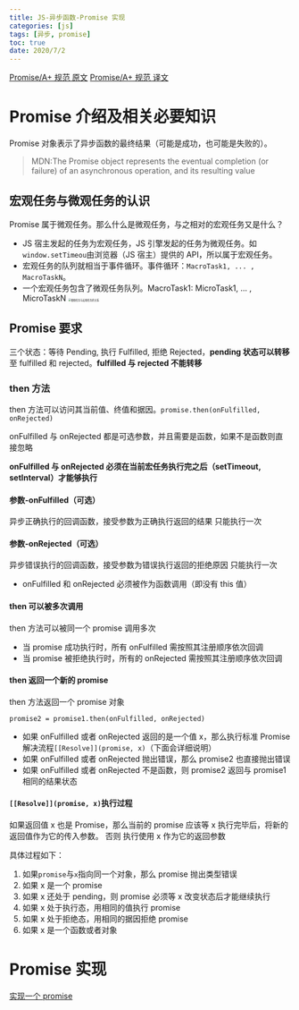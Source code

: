 ```yaml
---
title: JS-异步函数-Promise 实现
categories: [js]
tags: [异步, promise]
toc: true
date: 2020/7/2
---
```


[Promise/A+ 规范 原文](https://promisesaplus.com/)
[Promise/A+ 规范 译文](https://www.ituring.com.cn/article/66566)

# Promise 介绍及相关必要知识

Promise 对象表示了异步函数的最终结果（可能是成功，也可能是失败的）。

> MDN:The Promise object represents the eventual completion (or failure) of an asynchronous operation, and its resulting value

## 宏观任务与微观任务的认识

Promise 属于微观任务。那么什么是微观任务，与之相对的宏观任务又是什么？

- JS 宿主发起的任务为宏观任务，JS 引擎发起的任务为微观任务。如`window.setTimeou`由浏览器（JS 宿主）提供的 API，所以属于宏观任务。
- 宏观任务的队列就相当于事件循环。事件循环：`MacroTask1, ... , MacroTaskN`。
- 一个宏观任务包含了微观任务队列。MacroTask1: MicroTask1, ... , MicroTaskN
  <!-- ![JS 宏观任务与微观任务](promise.png) -->
  <img src="promise.png" style="zoom:30%;" alt="微观任务与宏观任务的关系">

## Promise 要求

三个状态：等待 Pending, 执行 Fulfilled, 拒绝 Rejected，**pending 状态可以转移**至 fulfilled 和 rejected。**fulfilled 与 rejected 不能转移**

### then 方法

then 方法可以访问其当前值、终值和据因。`promise.then(onFulfilled, onRejected)`

onFulfilled 与 onRejected 都是可选参数，并且需要是函数，如果不是函数则直接忽略

**onFulfilled 与 onRejected 必须在当前宏任务执行完之后（setTimeout, setInterval）才能够执行**

#### 参数-onFulfilled（可选）

异步正确执行的回调函数，接受参数为正确执行返回的结果
只能执行一次

#### 参数-onRejected（可选）

异步错误执行的回调函数，接受参数为错误执行返回的拒绝原因
只能执行一次

- onFulfilled 和 onRejected 必须被作为函数调用（即没有 this 值）

#### then 可以被多次调用

then 方法可以被同一个 promise 调用多次

- 当 promise 成功执行时，所有 onFulfilled 需按照其注册顺序依次回调
- 当 promise 被拒绝执行时，所有的 onRejected 需按照其注册顺序依次回调

#### then 返回一个新的 promise

then 方法返回一个 promise 对象

```
promise2 = promise1.then(onFulfilled, onRejected)
```

- 如果 onFulfilled 或者 onRejected 返回的是一个值 x，那么执行标准 Promise 解决流程`[[Resolve]](promise, x)`（下面会详细说明）
- 如果 onFulfilled 或者 onRejected 抛出错误，那么 promise2 也直接抛出错误
- 如果 onFulfilled 或者 onRejected 不是函数，则 promise2 返回与 promise1 相同的结果状态

#### `[[Resolve]](promise, x)`执行过程

如果返回值 x 也是 Promise，那么当前的 promise 应该等 x 执行完毕后，将新的返回值作为它的传入参数。
否则 执行使用 x 作为它的返回参数

具体过程如下：

1. 如果`promise`与`x`指向同一个对象，那么 promise 抛出类型错误
2. 如果 x 是一个 promise
3. 如果 x 还处于 pending，则 promise 必须等 x 改变状态后才能继续执行
4. 如果 x 处于执行态，用相同的值执行 promise
5. 如果 x 处于拒绝态，用相同的据因拒绝 promise
6. 如果 x 是一个函数或者对象

# Promise 实现

[实现一个 promise](https://stackoverflow.com/questions/36192728/understanding-the-promises-a-specification)
